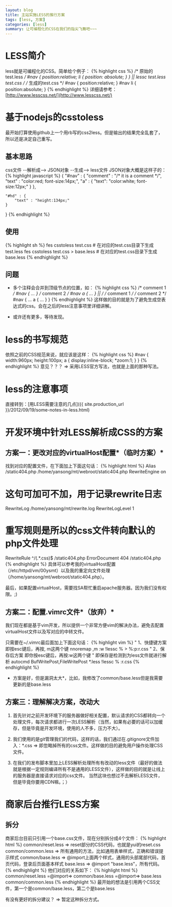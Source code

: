 ```yaml
---
layout: blog
title: 主站实施LESS的推行方案
tags: [less, 方案]
categories: [less]
summary: 让可编程化的CSS在我们的指尖飞舞吧~~~
---
```

# LESS简介
less就是可编程化的CSS。简单给个例子：
{% highlight css %}
/* 原始的test.less */
#nav {
    position:relative;
    li {
        position: absolute;
    }
}
    || lessc test.less test.css
    \/
/* 生成的test.css */
#nav {
    position:relative;
}
#nav li {
    position:absolute;
}
{% endhighlight %}
详细请参考：[http://www.lesscss.net/](http://www.lesscss.net/)

# 基于nodejs的csstoless
最开始打算使用github上一个用rb写的css2less。但是输出的结果完全乱套了，所以还是决定自己重写。

## 基本思路
css文件 --解析成--> JSON对象 --生成--> less文件
JSON对象大概是这样子的：
{% highlight javascript %}
{
    "#nav" : {
        "comment" : "/* it is a comment */",
        "text" : "color:red; font-size:14px;",
        "a" : {
            "text": "color:white; font-size:12px;"
        }
    },

    "#hd" : {
        "text" : "height:134px;"
    }
}
{% endhighlight %}

## 使用
{% highlight sh %}
fes csstoless test.css # 在对应的test.css目录下生成test.less
fes csstoless test.css > base.less # 在对应的test.css目录下生成base.less
{% endhighlight %}

## 问题
* 多个注释会合并到顶级节点的位置，如： 
{% highlight css %}
/* comment 1 */
#nav { ... }
/* comment 2 */
#nav a { ... }
    ||
    \/
/* comment 1 */
/* comment 2 */
#nav {
    ...
    a {
        ...
    }
}
{% endhighlight %}
这样做的目的就是为了避免生成空表达式的css。会在之后的less注意事项里详细讲解。

* 或许还有更多，等待发现。

# less的书写规范
依照之前的CSS规范来说，就应该是这样：
{% highlight css %}
#nav {
    width:960px;
    height:100px;
    a {
        display:inline-block;
        *zoom:1;
    }
}
{% endhighlight %}
意见？？？ => 采用LESS官方写法，也就是上面的那种写法。

# less的注意事项
直接转到：[用LESS需要注意的几点]({{ site.production_url }}/2012/09/19/some-notes-in-less.html)

# 开发环境中针对LESS解析成CSS的方案

## 方案一：更改对应的virtualHost配置*（临时方案）*
找到对应的配置文件，在下面加上下面这句话：
{% highlight html %}
Alias /static404.php /home/yansong/mt/webroot/static404.php
RewriteEngine on
# 这句可加可不加，用于记录rewrite日志
RewriteLog /home/yansong/mt/rewrite.log
RewriteLogLevel 1
# 重写规则是所以的css文件转向默认的php文件处理
RewriteRule ^/(.*\.css)$ /static404.php
ErrorDocument 404 /static404.php
{% endhighlight %}
具体可以参考我的virtualHost配置（/etc/httpd/vm/00ysmt）以及我的重定向文件处理（/home/yansong/mt/webroot/static404.php）。

最后，如果配置virtualHost，需要找SA帮忙重启apache服务器。因为我们没有权限。;)

## 方案二：配置.vimrc文件*（放弃）*
我们现在都是基于vim开发，所以提供一个非常方便vim的解决办法，避免去配置virtualHost文件以及写对应的中转文件。

只需要在~/.vimrc最后面加上下面这句话：
{% highlight vim %}
" 1、快捷键方案 即按esc键后，再按, m这两个键
nnoremap ,m :w <BAR> !lessc % > %:p:r.css<CR><space>
" 2、保存后方案 即你按esc键后，再按:w这两个键
" 即保存是检测到为less文件就进行解析
autocmd BufWritePost,FileWritePost *.less !lessc % <afile>:r.css
{% endhighlight %}

* 方案是好，但是漏洞太大*，比如，我修改了common/base.less但是我需要更新的是base.less

## 方案三：理解解决方案，改动大
1. 首先针对之前开发环境下的服务器做好相关配置，默认请求的CSS都转向一个处理文件，每次请求都进行一次LESS解析（当然，如果有必要的话可以加缓存，但是毕竟是开发环境，使用的人不多，压力不大）。

2. 我们使用的是git管理我们的代码，这样的话，我们通过在.gitignore文件加入：*.css => 即忽略掉所有的css文件。这样做的目的避免用户操作处理CSS文件。

3. 在我们的发布脚本里加上LESS解析处理所有有改动的less文件（最好的做法就是根据一定规则编译所有不是通用的LESS文件），这样做的目的就是让线上的服务器是直接请求对应的css文件。
    当然这块也想过不去解析LESS文件，但是毕竟你要用CDN嘛。；）

# 商家后台推行LESS方案

## 拆分
商家后台目前只引用一个base.css文件，现在分别拆分成4个文件：
{% highlight html %}
common/reset.less    =>  reset部分的CSS代码，也就是yui的reset.css
common/common.less   =>  所有通用的方法，比如通用表单样式，正确和错误提示样式
common/base.less     =>  @import上面两个样式，通用的头部尾部代码，首页代码，登录后页面基本样式
base.less            =>  @import "base.less"，所有代码。
{% endhighlight %}
他们对应的关系如下：
{% highlight html %}
common/reset.less
                    =@import=>  common/base.less  =@import=> base.less
common/common.less
{% endhighlight %}
最开始的想法是引用两个CSS文件，第一个是common/base.less，第二个是base.less

有没有更好的拆分建议？ => 暂定这种拆分方式。

